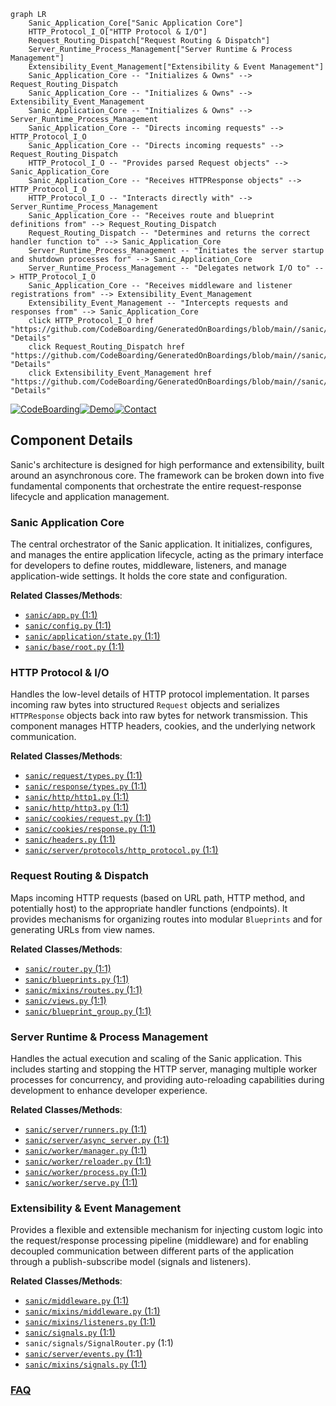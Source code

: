 ```mermaid
graph LR
    Sanic_Application_Core["Sanic Application Core"]
    HTTP_Protocol_I_O["HTTP Protocol & I/O"]
    Request_Routing_Dispatch["Request Routing & Dispatch"]
    Server_Runtime_Process_Management["Server Runtime & Process Management"]
    Extensibility_Event_Management["Extensibility & Event Management"]
    Sanic_Application_Core -- "Initializes & Owns" --> Request_Routing_Dispatch
    Sanic_Application_Core -- "Initializes & Owns" --> Extensibility_Event_Management
    Sanic_Application_Core -- "Initializes & Owns" --> Server_Runtime_Process_Management
    Sanic_Application_Core -- "Directs incoming requests" --> HTTP_Protocol_I_O
    Sanic_Application_Core -- "Directs incoming requests" --> Request_Routing_Dispatch
    HTTP_Protocol_I_O -- "Provides parsed Request objects" --> Sanic_Application_Core
    Sanic_Application_Core -- "Receives HTTPResponse objects" --> HTTP_Protocol_I_O
    HTTP_Protocol_I_O -- "Interacts directly with" --> Server_Runtime_Process_Management
    Sanic_Application_Core -- "Receives route and blueprint definitions from" --> Request_Routing_Dispatch
    Request_Routing_Dispatch -- "Determines and returns the correct handler function to" --> Sanic_Application_Core
    Server_Runtime_Process_Management -- "Initiates the server startup and shutdown processes for" --> Sanic_Application_Core
    Server_Runtime_Process_Management -- "Delegates network I/O to" --> HTTP_Protocol_I_O
    Sanic_Application_Core -- "Receives middleware and listener registrations from" --> Extensibility_Event_Management
    Extensibility_Event_Management -- "Intercepts requests and responses from" --> Sanic_Application_Core
    click HTTP_Protocol_I_O href "https://github.com/CodeBoarding/GeneratedOnBoardings/blob/main//sanic/HTTP_Protocol_I_O.md" "Details"
    click Request_Routing_Dispatch href "https://github.com/CodeBoarding/GeneratedOnBoardings/blob/main//sanic/Request_Routing_Dispatch.md" "Details"
    click Extensibility_Event_Management href "https://github.com/CodeBoarding/GeneratedOnBoardings/blob/main//sanic/Extensibility_Event_Management.md" "Details"
```
[![CodeBoarding](https://img.shields.io/badge/Generated%20by-CodeBoarding-9cf?style=flat-square)](https://github.com/CodeBoarding/CodeBoarding)[![Demo](https://img.shields.io/badge/Try%20our-Demo-blue?style=flat-square)](https://www.codeboarding.org/demo)[![Contact](https://img.shields.io/badge/Contact%20us%20-%20contact@codeboarding.org-lightgrey?style=flat-square)](mailto:contact@codeboarding.org)

## Component Details

Sanic's architecture is designed for high performance and extensibility, built around an asynchronous core. The framework can be broken down into five fundamental components that orchestrate the entire request-response lifecycle and application management.

### Sanic Application Core
The central orchestrator of the Sanic application. It initializes, configures, and manages the entire application lifecycle, acting as the primary interface for developers to define routes, middleware, listeners, and manage application-wide settings. It holds the core state and configuration.


**Related Classes/Methods**:

- <a href="https://github.com/sanic-org/sanic/blob/master/sanic/app.py#L1-L1" target="_blank" rel="noopener noreferrer">`sanic/app.py` (1:1)</a>
- <a href="https://github.com/sanic-org/sanic/blob/master/sanic/config.py#L1-L1" target="_blank" rel="noopener noreferrer">`sanic/config.py` (1:1)</a>
- <a href="https://github.com/sanic-org/sanic/blob/master/sanic/application/state.py#L1-L1" target="_blank" rel="noopener noreferrer">`sanic/application/state.py` (1:1)</a>
- <a href="https://github.com/sanic-org/sanic/blob/master/sanic/base/root.py#L1-L1" target="_blank" rel="noopener noreferrer">`sanic/base/root.py` (1:1)</a>


### HTTP Protocol & I/O
Handles the low-level details of HTTP protocol implementation. It parses incoming raw bytes into structured `Request` objects and serializes `HTTPResponse` objects back into raw bytes for network transmission. This component manages HTTP headers, cookies, and the underlying network communication.


**Related Classes/Methods**:

- <a href="https://github.com/sanic-org/sanic/blob/master/sanic/request/types.py#L1-L1" target="_blank" rel="noopener noreferrer">`sanic/request/types.py` (1:1)</a>
- <a href="https://github.com/sanic-org/sanic/blob/master/sanic/response/types.py#L1-L1" target="_blank" rel="noopener noreferrer">`sanic/response/types.py` (1:1)</a>
- <a href="https://github.com/sanic-org/sanic/blob/master/sanic/http/http1.py#L1-L1" target="_blank" rel="noopener noreferrer">`sanic/http/http1.py` (1:1)</a>
- <a href="https://github.com/sanic-org/sanic/blob/master/sanic/http/http3.py#L1-L1" target="_blank" rel="noopener noreferrer">`sanic/http/http3.py` (1:1)</a>
- <a href="https://github.com/sanic-org/sanic/blob/master/sanic/cookies/request.py#L1-L1" target="_blank" rel="noopener noreferrer">`sanic/cookies/request.py` (1:1)</a>
- <a href="https://github.com/sanic-org/sanic/blob/master/sanic/cookies/response.py#L1-L1" target="_blank" rel="noopener noreferrer">`sanic/cookies/response.py` (1:1)</a>
- <a href="https://github.com/sanic-org/sanic/blob/master/sanic/headers.py#L1-L1" target="_blank" rel="noopener noreferrer">`sanic/headers.py` (1:1)</a>
- <a href="https://github.com/sanic-org/sanic/blob/master/sanic/server/protocols/http_protocol.py#L1-L1" target="_blank" rel="noopener noreferrer">`sanic/server/protocols/http_protocol.py` (1:1)</a>


### Request Routing & Dispatch
Maps incoming HTTP requests (based on URL path, HTTP method, and potentially host) to the appropriate handler functions (endpoints). It provides mechanisms for organizing routes into modular `Blueprints` and for generating URLs from view names.


**Related Classes/Methods**:

- <a href="https://github.com/sanic-org/sanic/blob/master/sanic/router.py#L1-L1" target="_blank" rel="noopener noreferrer">`sanic/router.py` (1:1)</a>
- <a href="https://github.com/sanic-org/sanic/blob/master/sanic/blueprints.py#L1-L1" target="_blank" rel="noopener noreferrer">`sanic/blueprints.py` (1:1)</a>
- <a href="https://github.com/sanic-org/sanic/blob/master/sanic/mixins/routes.py#L1-L1" target="_blank" rel="noopener noreferrer">`sanic/mixins/routes.py` (1:1)</a>
- <a href="https://github.com/sanic-org/sanic/blob/master/sanic/views.py#L1-L1" target="_blank" rel="noopener noreferrer">`sanic/views.py` (1:1)</a>
- <a href="https://github.com/sanic-org/sanic/blob/master/sanic/blueprint_group.py#L1-L1" target="_blank" rel="noopener noreferrer">`sanic/blueprint_group.py` (1:1)</a>


### Server Runtime & Process Management
Handles the actual execution and scaling of the Sanic application. This includes starting and stopping the HTTP server, managing multiple worker processes for concurrency, and providing auto-reloading capabilities during development to enhance developer experience.


**Related Classes/Methods**:

- <a href="https://github.com/sanic-org/sanic/blob/master/sanic/server/runners.py#L1-L1" target="_blank" rel="noopener noreferrer">`sanic/server/runners.py` (1:1)</a>
- <a href="https://github.com/sanic-org/sanic/blob/master/sanic/server/async_server.py#L1-L1" target="_blank" rel="noopener noreferrer">`sanic/server/async_server.py` (1:1)</a>
- <a href="https://github.com/sanic-org/sanic/blob/master/sanic/worker/manager.py#L1-L1" target="_blank" rel="noopener noreferrer">`sanic/worker/manager.py` (1:1)</a>
- <a href="https://github.com/sanic-org/sanic/blob/master/sanic/worker/reloader.py#L1-L1" target="_blank" rel="noopener noreferrer">`sanic/worker/reloader.py` (1:1)</a>
- <a href="https://github.com/sanic-org/sanic/blob/master/sanic/worker/process.py#L1-L1" target="_blank" rel="noopener noreferrer">`sanic/worker/process.py` (1:1)</a>
- <a href="https://github.com/sanic-org/sanic/blob/master/sanic/worker/serve.py#L1-L1" target="_blank" rel="noopener noreferrer">`sanic/worker/serve.py` (1:1)</a>


### Extensibility & Event Management
Provides a flexible and extensible mechanism for injecting custom logic into the request/response processing pipeline (middleware) and for enabling decoupled communication between different parts of the application through a publish-subscribe model (signals and listeners).


**Related Classes/Methods**:

- <a href="https://github.com/sanic-org/sanic/blob/master/sanic/middleware.py#L1-L1" target="_blank" rel="noopener noreferrer">`sanic/middleware.py` (1:1)</a>
- <a href="https://github.com/sanic-org/sanic/blob/master/sanic/mixins/middleware.py#L1-L1" target="_blank" rel="noopener noreferrer">`sanic/mixins/middleware.py` (1:1)</a>
- <a href="https://github.com/sanic-org/sanic/blob/master/sanic/mixins/listeners.py#L1-L1" target="_blank" rel="noopener noreferrer">`sanic/mixins/listeners.py` (1:1)</a>
- <a href="https://github.com/sanic-org/sanic/blob/master/sanic/signals.py#L1-L1" target="_blank" rel="noopener noreferrer">`sanic/signals.py` (1:1)</a>
- `sanic/signals/SignalRouter.py` (1:1)
- <a href="https://github.com/sanic-org/sanic/blob/master/sanic/server/events.py#L1-L1" target="_blank" rel="noopener noreferrer">`sanic/server/events.py` (1:1)</a>
- <a href="https://github.com/sanic-org/sanic/blob/master/sanic/mixins/signals.py#L1-L1" target="_blank" rel="noopener noreferrer">`sanic/mixins/signals.py` (1:1)</a>




### [FAQ](https://github.com/CodeBoarding/GeneratedOnBoardings/tree/main?tab=readme-ov-file#faq)
